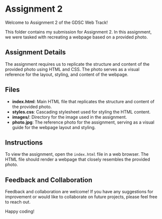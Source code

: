 # Assignment 2

Welcome to Assignment 2 of the GDSC Web Track!

This folder contains my submission for Assignment 2. In this assignment, we were tasked with recreating a webpage based on a provided photo.

## Assignment Details

The assignment requires us to replicate the structure and content of the provided photo using HTML and CSS. The photo serves as a visual reference for the layout, styling, and content of the webpage.

## Files

- **index.html**: Main HTML file that replicates the structure and content of the provided photo.
- **styles.css**: Cascading stylesheet used for styling the HTML content.
- **images/**: Directory for the image used in the assignment.
- **photo.jpg**: The reference photo for the assignment, serving as a visual guide for the webpage layout and styling.

## Instructions

To view the assignment, open the `index.html` file in a web browser. The HTML file should render a webpage that closely resembles the provided photo.

## Feedback and Collaboration

Feedback and collaboration are welcome! If you have any suggestions for improvement or would like to collaborate on future projects, please feel free to reach out.

Happy coding!
